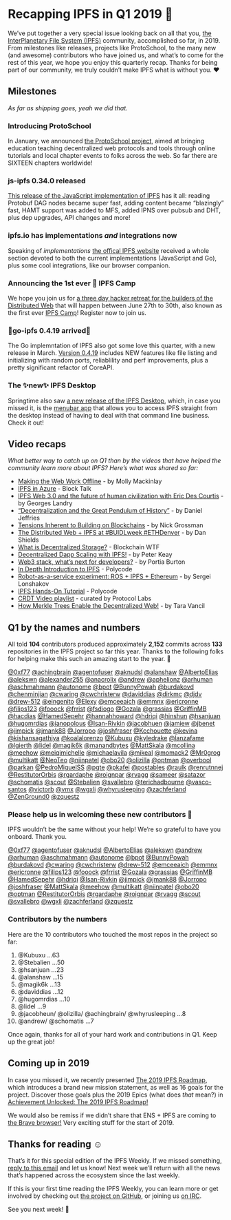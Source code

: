 # Recapping IPFS in Q1 2019 🎉

We’ve put together a very special issue looking back on all that you, [the InterPlanetary File System (IPFS)](https://ipfs.io/) community, accomplished so far, in 2019. From milestones like releases, projects like ProtoSchool, to the many new (and awesome) contributors who have joined us, and what’s to come for the rest of this year, we hope you enjoy this quarterly recap. Thanks for being part of our community, we truly couldn’t make IPFS what is without you. ❤️

## Milestones

*As far as shipping goes, yeah we did that.*

### Introducing ProtoSchool

In January, we announced [the ProtoSchool project](https://blog.ipfs.io/63-ipfs-weekly-25/), aimed at bringing education teaching decentralized web protocols and tools through online tutorials and local chapter events to folks across the web. So far there are SIXTEEN chapters worldwide! 

### js-ipfs 0.34.0 released

[This release of the JavaScript implementation of IPFS](https://blog.ipfs.io/64-js-ipfs-0-34/) has it all: reading Protobuf DAG nodes became super fast, adding content became “blazingly” fast, HAMT support was added to MFS, added IPNS over pubsub and DHT, plus dep upgrades, API changes and more!

### ipfs.io has implementations *and* integrations now
Speaking of *implementations* [the offical IPFS website](https://ipfs.io/#implementations) received a whole section devoted to both the current implementations (JavaScript and Go), plus some cool integrations, like our browser companion.

### Announcing the 1st ever 🌌 IPFS Camp

We hope you join us for [a three day hacker retreat for the builders of the Distributed Web](https://blog.ipfs.io/72-ann-ipfs-camp/) that will happen between June 27th to 30th, also known as the first ever [IPFS Camp](https://camp.ipfs.io/)! Register now to join us.

### 🎉go-ipfs 0.4.19 arrived🎉

The Go implemntation of IPFS also got some love this quarter, with a new release in March. [Version 0.4.19](https://github.com/ipfs/go-ipfs/releases/tag/v0.4.19) includes NEW features like file listing and initializing with random ports, reliablility and perf improvements, plus a pretty significant refactor of CoreAPI. 

### The ✨new✨ IPFS Desktop

Springtime also saw [a new release of the IPFS Desktop](https://github.com/ipfs-shipyard/ipfs-desktop/releases/tag/v0.7.1), which, in case you missed it, is the [menubar app](https://github.com/ipfs-shipyard/ipfs-desktop) that allows you to access IPFS straight from the desktop instead of having to deal with that command line business. Check it out! 


## Video recaps

*What better way to catch up on Q1 than by the videos that have helped the community learn more about IPFS? Here’s what was shared so far:*

+ [Making the Web Work Offline](https://www.youtube.com/watch?list=PLuhRWgmPaHtRdiy0HKNy4UZ4dKVUVL_KG&time_continue=7&v=VllPpxVNH5k) - by Molly Mackinlay 
+ [IPFS in Azure](https://channel9.msdn.com/Shows/Blocktalk/IPFS-in-Azure) - Block Talk
+ [IPFS Web 3.0 and the future of human civilization with Eric Des Courtis](https://www.youtube.com/watch?v=xmAedcmhUvI&feature=youtu.be) - by Georges Landry
+ [“Decentralization and the Great Pendulum of History”](https://www.youtube.com/watch?v=o2HxOqZzR1U) - by Daniel Jeffries
+ [Tensions Inherent to Building on Blockchains](https://blog.blockstack.org/nick-grossman-on-tensions-inherent-to-building-on-blockchains/) - by Nick Grossman
+ [The Distributed Web + IPFS at #BUIDLweek #ETHDenver](https://www.youtube.com/watch?v=JKcHmloxpLw) - by Dan Shields
+ [What is Decentralized Storage?](https://www.youtube.com/watch?v=I5M8bXQR9uA) - Blockchain WTF
+ [Decentralized Dapp Scaling with IPFS!](https://www.youtube.com/watch?time_continue=2&v=-XdVnK22mZc) - by Peter Keay
+ [Web3 stack, what’s next for developers?](https://www.youtube.com/watch?v=N76-HcQDuhQ&feature=youtu.be) - by Portia Burton
+ [In Depth Introduction to IPFS](https://www.youtube.com/watch?v=GJ2980DWdyc) - Polycode
+ [Robot-as-a-service experiment: ROS + IPFS + Ethereum](https://www.youtube.com/watch?v=-GgnykaVWeQ) - by Sergei Lonshakov
+ [IPFS Hands-On Tutorial](https://www.youtube.com/watch?v=KIEq2FyMczs) - Polycode
+ [CRDT Video playlist](https://blog.ipfs.io/67-crdt-research-meetup/) - curated by Protocol Labs
+ [How Merkle Trees Enable the Decentralized Web!](https://www.youtube.com/watch?v=YIc6MNfv5iQ) - by Tara Vancil


## Q1 by the names and numbers

All told **104** contributors produced approximately **2,152** commits across **133** repositories in the IPFS project so far this year. Thanks to the following folks for helping make this such an amazing start to the year. 👏

[@0xf77](https://github.com/0xf77)
[@achingbrain](https://github.com/achingbrain)
[@agentofuser](https://github.com/agentofuser)
[@aknudsl](https://github.com/aknuds1)
[@alanshaw](https://github.com/alanshaw)
[@AlbertoElias](https://github.com/AlbertoElias)
[@alekswn](https://github.com/alekswn)
[@alexander255](https://github.com/alexander255)
[@anacrolix](https://github.com/anacrolix)
[@andrew](https://github.com/andrew)
[@aphelionz](https://github.com/aphelionz)
[@arhuman](https://github.com/arhuman)
[@aschmahmann](https://github.com/aschmahmann)
[@autonome](https://github.com/autonome)
[@bpot](https://github.com/bpot)
[@BunnyPowah](https://github.com/BunnyPowah)
[@burdakovd](https://github.com/burdakovd)
[@chenminjian](https://github.com/chenminjian)
[@cwaring](https://github.com/cwaring)
[@cwchristerw](https://github.com/cwchristerw)
[@daviddias](https://github.com/daviddias)
[@dirkmc](https://github.com/dirkmc)
[@djdv](https://github.com/djdv)
[@drew-512](https://github.com/drew-512)
[@eingenito](https://github.com/eingenito)
[@Elexy](https://github.com/Elexy)
[@emceeaich](https://github.com/emceeaich)
[@emmnx](https://github.com/emmnx)
[@ericronne](https://github.com/ericronne)
[@filips123](https://github.com/filips123)
[@fooock](https://github.com/fooock)
[@frrist](https://github.com/frrist)
[@fsdiogo](https://github.com/fsdiogo)
[@Gozala](https://github.com/Gozala)
[@grassias](https://github.com/grassias)
[@GriffinMB](https://github.com/GriffinMB)
[@hacdias](https://github.com/hacdias)
[@HamedSepehr](https://github.com/HamedSepehr)
[@hannahhoward](https://github.com/hannahhoward)
[@hdriqi](https://github.com/hdriqi)
[@hinshun](https://github.com/hinshun)
[@hsanjuan](https://github.com/hsanjuan)
[@hugomrdias](https://github.com/hugomrdias)
[@ianopolous](https://github.com/ianopolous)
[@Isan-Rivkin](https://github.com/Isan-Rivkin)
[@jacobhuen](https://github.com/jacobheun)
[@jamiew](https://github.com/jamiew)
[@jbenet](https://github.com/jbenet)
[@jimpick](https://github.com/jimpick)
[@jmank88](https://github.com/jmank88)
[@Jorropo](https://github.com/Jorropo)
[@joshfraser](https://github.com/joshfraser)
[@Kcchouette](https://github.com/Kcchouette)
[@kevina](https://github.com/kevina)
[@kishansagathiya](https://github.com/kishansagathiya)
[@koalalorenzo](https://github.com/koalalorenzo)
[@Kubuxu](https://github.com/Kubuxu)
[@kyledrake](https://github.com/kyledrake)
[@lanzafame](https://github.com/lanzafame)
[@lgierth](https://github.com/lgierth)
[@lidel](https://github.com/lidel)
[@magik6k](https://github.com/magik6k)
[@manandbytes](https://github.com/manandbytes)
[@MattSkala](https://github.com/MattSkala)
[@mcollina](https://github.com/mcollina)
[@meehow](https://github.com/meehow)
[@meiqimichelle](https://github.com/meiqimichelle)
[@michaelavila](https://github.com/michaelavila)
[@mikeal](https://github.com/mikeal)
[@momack2](https://github.com/momack2)
[@Mr0grog](https://github.com/Mr0grog)
[@multikatt](https://github.com/multikatt)
[@NeoTeo](https://github.com/NeoTeo)
[@niinpatel](https://github.com/niinpatel)
[@obo20](https://github.com/obo20)
[@olizilla](https://github.com/olizilla)
[@optman](https://github.com/optman)
[@overbool](https://github.com/overbool)
[@parkan](https://github.com/parkan)
[@PedroMiguelSS](https://github.com/PedroMiguelSS)
[@pgte](https://github.com/pgte)
[@pkafei](https://github.com/pkafei)
[@postables](https://github.com/postables)
[@raulk](https://github.com/raulk)
[@renrutnnej](https://github.com/renrutnnej)
[@RestitutorOrbis](https://github.com/RestitutorOrbis)
[@rgardaphe](https://github.com/rgardaphe)
[@roignpar](https://github.com/roignpar)
[@rvagg](https://github.com/rvagg)
[@sameer](https://github.com/sameer)
[@satazor](https://github.com/satazor)
[@schomatis](https://github.com/schomatis)
[@scout](https://github.com/scout)
[@Stebalien](https://github.com/Stebalien)
[@svallebro](https://github.com/svallebro)
[@terichadbourne](https://github.com/terichadbourne)
[@vasco-santos](https://github.com/vasco-santos)
[@victorb](https://github.com/victorb)
[@vmx](https://github.com/vmx)
[@wgxli](https://github.com/wgxli)
[@whyrusleeping](https://github.com/whyrusleeping)
[@zachferland](https://github.com/zachferland)
[@ZenGround0](https://github.com/ZenGround0)
[@zquestz](https://github.com/zquestz)


### Please help us in welcoming these new contributors 👋

IPFS wouldn’t be the same without your help! We’re so grateful to have you onboard. Thank you.

[@0xf77](https://github.com/0xf77)
[@agentofuser](https://github.com/agentofuser)
[@aknudsl](https://github.com/aknuds1)
[@AlbertoElias](https://github.com/AlbertoElias)
[@alekswn](https://github.com/alekswn)
[@andrew](https://github.com/andrew)
[@arhuman](https://github.com/arhuman)
[@aschmahmann](https://github.com/aschmahmann)
[@autonome](https://github.com/autonome)
[@bpot](https://github.com/bpot)
[@BunnyPowah](https://github.com/BunnyPowah)
[@burdakovd](https://github.com/burdakovd)
[@cwaring](https://github.com/cwaring)
[@cwchristerw](https://github.com/cwchristerw)
[@drew-512](https://github.com/drew-512)
[@emceeaich](https://github.com/emceeaich)
[@emmnx](https://github.com/emmnx)
[@ericronne](https://github.com/ericronne)
[@filips123](https://github.com/filips123)
[@fooock](https://github.com/fooock)
[@frrist](https://github.com/frrist)
[@Gozala](https://github.com/Gozala)
[@grassias](https://github.com/grassias)
[@GriffinMB](https://github.com/GriffinMB)
[@HamedSepehr](https://github.com/HamedSepehr)
[@hdriqi](https://github.com/hdriqi)
[@Isan-Rivkin](https://github.com/Isan-Rivkin)
[@jimpick](https://github.com/jimpick)
[@jmank88](https://github.com/jmank88)
[@Jorropo](https://github.com/Jorropo)
[@joshfraser](https://github.com/joshfraser)
[@MattSkala](https://github.com/MattSkala)
[@meehow](https://github.com/meehow)
[@multikatt](https://github.com/multikatt)
[@niinpatel](https://github.com/niinpatel)
[@obo20](https://github.com/obo20)
[@optman](https://github.com/optman)
[@RestitutorOrbis](https://github.com/RestitutorOrbis)
[@rgardaphe](https://github.com/rgardaphe)
[@roignpar](https://github.com/roignpar)
[@rvagg](https://github.com/rvagg)
[@scout](https://github.com/scout)
[@svallebro](https://github.com/svallebro)
[@wgxli](https://github.com/wgxli)
[@zachferland](https://github.com/zachferland)
[@zquestz](https://github.com/zquestz)

### Contributors by the numbers

Here are the 10 contributors who touched the most repos in the project so far:

1) @Kubuxu ...63
2) @Stebalien ...50
3) @hsanjuan ...23
4) @alanshaw ...15
5) @magik6k ...13
6) @daviddias ...12
7) @hugomrdias ...10
8) @lidel  ...9
9) @jacobheun/ @olizilla/ @achingbrain/ @whyrusleeping  ...8
10) @andrew/ @schomatis ...7

Once again, thanks for all of your hard work and contributions in Q1. Keep up the great job!

## Coming up in 2019

In case you missed it, we recently presented [The 2019 IPFS Roadmap](https://blog.ipfs.io/78-ipfs-2019-roadmap/), which introduces a brand new mission statement, as well as 16 goals for the project. Discover those goals plus the 2019 Epics (what does *that* mean?) in [Achievement Unlocked: The 2019 IPFS Roadmap!](https://blog.ipfs.io/78-ipfs-2019-roadmap/)

We would also be remiss if we didn’t share that ENS + IPFS are coming to [the Brave browser!](https://twitter.com/ensdomains/status/1105565560224563202) Very exciting stuff for the start of 2019.  

## Thanks for reading ☺️

That’s it for this special edition of the IPFS Weekly. If we missed something, [reply to this email](mailto:newsletter@ipfs.io) and let us know! Next week we’ll return with all the news that’s happened across the ecosystem since the last weekly.

If this is your first time reading the IPFS Weekly, you can learn more or get involved by checking out [the project on GitHub](https://github.com/ipfs), or joining us [on IRC](https://riot.im/app/#/room/#ipfs:matrix.org).

See you next week! 👋
